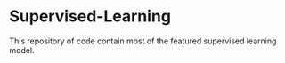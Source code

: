 # Supervised-Learning
This repository of code contain most of the featured supervised learning model.
